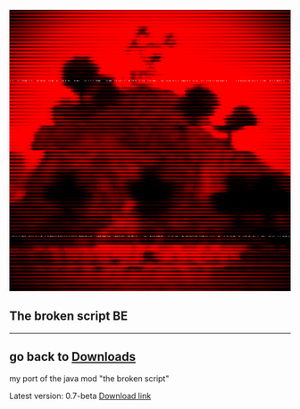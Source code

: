![null](images/pack_icon.png)
## The broken script BE
-----------------------
go back to [Downloads](Downloads.md)
-----------------------
my port of the java mod "the broken script"

Latest version: 0.7-beta
[Download link](https://www.mediafire.com/file/iv08vx33hao830v/The+Broken+Script+BE+v0.7-beta.mcaddon/file)
